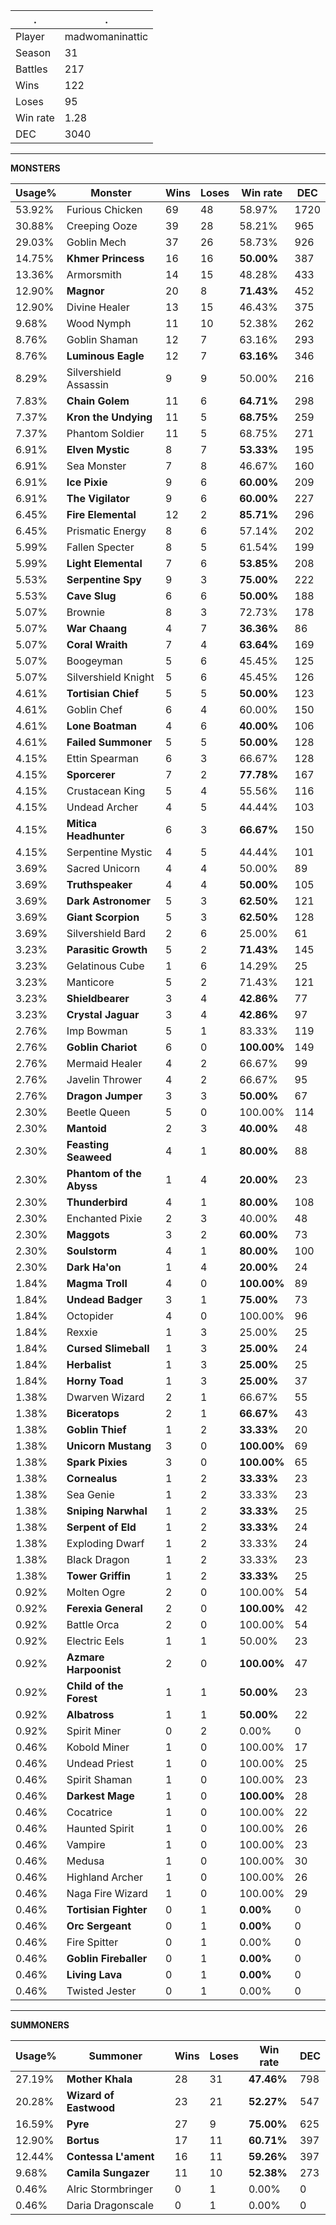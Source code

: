 .|.
|-|-
Player|madwomaninattic
Season|31
Battles|217
Wins|122
Loses|95
Win rate|1.28
DEC|3040

---
**MONSTERS**

Usage%|Monster|Wins|Loses|Win rate|DEC|
-|-|-|-|-|-|
53.92%|Furious Chicken|69|48|58.97%|1720|
30.88%|Creeping Ooze|39|28|58.21%|965|
29.03%|Goblin Mech|37|26|58.73%|926|
14.75%|**Khmer Princess**|16|16|**50.00%**|387|
13.36%|Armorsmith|14|15|48.28%|433|
12.90%|**Magnor**|20|8|**71.43%**|452|
12.90%|Divine Healer|13|15|46.43%|375|
9.68%|Wood Nymph|11|10|52.38%|262|
8.76%|Goblin Shaman|12|7|63.16%|293|
8.76%|**Luminous Eagle**|12|7|**63.16%**|346|
8.29%|Silvershield Assassin|9|9|50.00%|216|
7.83%|**Chain Golem**|11|6|**64.71%**|298|
7.37%|**Kron the Undying**|11|5|**68.75%**|259|
7.37%|Phantom Soldier|11|5|68.75%|271|
6.91%|**Elven Mystic**|8|7|**53.33%**|195|
6.91%|Sea Monster|7|8|46.67%|160|
6.91%|**Ice Pixie**|9|6|**60.00%**|209|
6.91%|**The Vigilator**|9|6|**60.00%**|227|
6.45%|**Fire Elemental**|12|2|**85.71%**|296|
6.45%|Prismatic Energy|8|6|57.14%|202|
5.99%|Fallen Specter|8|5|61.54%|199|
5.99%|**Light Elemental**|7|6|**53.85%**|208|
5.53%|**Serpentine Spy**|9|3|**75.00%**|222|
5.53%|**Cave Slug**|6|6|**50.00%**|188|
5.07%|Brownie|8|3|72.73%|178|
5.07%|**War Chaang**|4|7|**36.36%**|86|
5.07%|**Coral Wraith**|7|4|**63.64%**|169|
5.07%|Boogeyman|5|6|45.45%|125|
5.07%|Silvershield Knight|5|6|45.45%|126|
4.61%|**Tortisian Chief**|5|5|**50.00%**|123|
4.61%|Goblin Chef|6|4|60.00%|150|
4.61%|**Lone Boatman**|4|6|**40.00%**|106|
4.61%|**Failed Summoner**|5|5|**50.00%**|128|
4.15%|Ettin Spearman|6|3|66.67%|128|
4.15%|**Sporcerer**|7|2|**77.78%**|167|
4.15%|Crustacean King|5|4|55.56%|116|
4.15%|Undead Archer|4|5|44.44%|103|
4.15%|**Mitica Headhunter**|6|3|**66.67%**|150|
4.15%|Serpentine Mystic|4|5|44.44%|101|
3.69%|Sacred Unicorn|4|4|50.00%|89|
3.69%|**Truthspeaker**|4|4|**50.00%**|105|
3.69%|**Dark Astronomer**|5|3|**62.50%**|121|
3.69%|**Giant Scorpion**|5|3|**62.50%**|128|
3.69%|Silvershield Bard|2|6|25.00%|61|
3.23%|**Parasitic Growth**|5|2|**71.43%**|145|
3.23%|Gelatinous Cube|1|6|14.29%|25|
3.23%|Manticore|5|2|71.43%|121|
3.23%|**Shieldbearer**|3|4|**42.86%**|77|
3.23%|**Crystal Jaguar**|3|4|**42.86%**|97|
2.76%|Imp Bowman|5|1|83.33%|119|
2.76%|**Goblin Chariot**|6|0|**100.00%**|149|
2.76%|Mermaid Healer|4|2|66.67%|99|
2.76%|Javelin Thrower|4|2|66.67%|95|
2.76%|**Dragon Jumper**|3|3|**50.00%**|67|
2.30%|Beetle Queen|5|0|100.00%|114|
2.30%|**Mantoid**|2|3|**40.00%**|48|
2.30%|**Feasting Seaweed**|4|1|**80.00%**|88|
2.30%|**Phantom of the Abyss**|1|4|**20.00%**|23|
2.30%|**Thunderbird**|4|1|**80.00%**|108|
2.30%|Enchanted Pixie|2|3|40.00%|48|
2.30%|**Maggots**|3|2|**60.00%**|73|
2.30%|**Soulstorm**|4|1|**80.00%**|100|
2.30%|**Dark Ha'on**|1|4|**20.00%**|24|
1.84%|**Magma Troll**|4|0|**100.00%**|89|
1.84%|**Undead Badger**|3|1|**75.00%**|73|
1.84%|Octopider|4|0|100.00%|96|
1.84%|Rexxie|1|3|25.00%|25|
1.84%|**Cursed Slimeball**|1|3|**25.00%**|24|
1.84%|**Herbalist**|1|3|**25.00%**|25|
1.84%|**Horny Toad**|1|3|**25.00%**|37|
1.38%|Dwarven Wizard|2|1|66.67%|55|
1.38%|**Biceratops**|2|1|**66.67%**|43|
1.38%|**Goblin Thief**|1|2|**33.33%**|20|
1.38%|**Unicorn Mustang**|3|0|**100.00%**|69|
1.38%|**Spark Pixies**|3|0|**100.00%**|65|
1.38%|**Cornealus**|1|2|**33.33%**|23|
1.38%|Sea Genie|1|2|33.33%|23|
1.38%|**Sniping Narwhal**|1|2|**33.33%**|25|
1.38%|**Serpent of Eld**|1|2|**33.33%**|24|
1.38%|Exploding Dwarf|1|2|33.33%|24|
1.38%|Black Dragon|1|2|33.33%|23|
1.38%|**Tower Griffin**|1|2|**33.33%**|25|
0.92%|Molten Ogre|2|0|100.00%|54|
0.92%|**Ferexia General**|2|0|**100.00%**|42|
0.92%|Battle Orca|2|0|100.00%|54|
0.92%|Electric Eels|1|1|50.00%|23|
0.92%|**Azmare Harpoonist**|2|0|**100.00%**|47|
0.92%|**Child of the Forest**|1|1|**50.00%**|23|
0.92%|**Albatross**|1|1|**50.00%**|22|
0.92%|Spirit Miner|0|2|0.00%|0|
0.46%|Kobold Miner|1|0|100.00%|17|
0.46%|Undead Priest|1|0|100.00%|25|
0.46%|Spirit Shaman|1|0|100.00%|23|
0.46%|**Darkest Mage**|1|0|**100.00%**|28|
0.46%|Cocatrice|1|0|100.00%|22|
0.46%|Haunted Spirit|1|0|100.00%|26|
0.46%|Vampire|1|0|100.00%|23|
0.46%|Medusa|1|0|100.00%|30|
0.46%|Highland Archer|1|0|100.00%|26|
0.46%|Naga Fire Wizard|1|0|100.00%|29|
0.46%|**Tortisian Fighter**|0|1|**0.00%**|0|
0.46%|**Orc Sergeant**|0|1|**0.00%**|0|
0.46%|Fire Spitter|0|1|0.00%|0|
0.46%|**Goblin Fireballer**|0|1|**0.00%**|0|
0.46%|**Living Lava**|0|1|**0.00%**|0|
0.46%|Twisted Jester|0|1|0.00%|0|

---
**SUMMONERS**

Usage%|Summoner|Wins|Loses|Win rate|DEC|
-|-|-|-|-|-|
27.19%|**Mother Khala**|28|31|**47.46%**|798|
20.28%|**Wizard of Eastwood**|23|21|**52.27%**|547|
16.59%|**Pyre**|27|9|**75.00%**|625|
12.90%|**Bortus**|17|11|**60.71%**|397|
12.44%|**Contessa L'ament**|16|11|**59.26%**|397|
9.68%|**Camila Sungazer**|11|10|**52.38%**|273|
0.46%|Alric Stormbringer|0|1|0.00%|0|
0.46%|Daria Dragonscale|0|1|0.00%|0|
